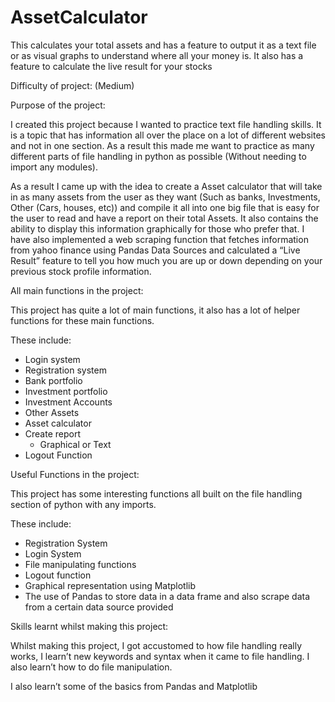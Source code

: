 # AssetCalculator
This calculates your total assets and has a feature to output it as a text file or as visual graphs to understand where all your money is. It also has a feature to calculate the live result for your stocks


Difficulty of project: (Medium)


Purpose of the project:

I created this project because I wanted to practice text file handling skills. It is a topic that has information all over the place on a lot of different websites and not in one section. As a result this made me want to practice as many different parts of file handling in python as possible (Without needing to import any modules).

As a result I came up with the idea to create a Asset calculator that will take in as many assets from the user as they want (Such as banks, Investments, Other (Cars, houses, etc)) and compile it all into one big file that is easy for the user to read and have a report on their total Assets. It also contains the ability to display this information graphically for those who prefer that. I have also implemented a web scraping function that fetches information from yahoo finance using Pandas Data Sources and calculated a “Live Result” feature to tell you how much you are up or down depending on your previous stock profile information.


All main functions in the project:

This project has quite a lot of main functions, it also has a lot of helper functions for these main functions.

These include:
- Login system
- Registration system
- Bank portfolio 
- Investment portfolio
- Investment Accounts
- Other Assets
- Asset calculator
- Create report
  - Graphical or Text
- Logout Function





Useful Functions in the project:

This project has some interesting functions all built on the file handling section of python with any imports.

These include:
- Registration System
- Login System
- File manipulating functions
- Logout function
- Graphical representation using Matplotlib
- The use of Pandas to store data in a data frame and also scrape data from a certain data source provided


Skills learnt whilst making this project:

Whilst making this project, I got accustomed to how file handling really works, I learn’t new keywords and syntax when it came to file handling. I also learn’t how to do file manipulation.

I also learn’t some of the basics from Pandas and Matplotlib
